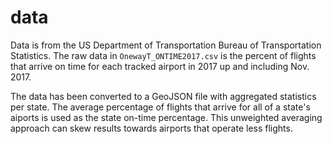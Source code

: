 # data

Data is from the US Department of Transportation Bureau of Transportation Statistics. The raw data in `OnewayT_ONTIME2017.csv` is the percent of flights that arrive on time for each tracked airport in 2017 up and including Nov. 2017.

The data has been converted to a GeoJSON file with aggregated statistics per state. The average percentage of flights that arrive for all of a state's aiports is used as the state on-time percentage. This unweighted averaging approach can skew results towards airports that operate less flights.